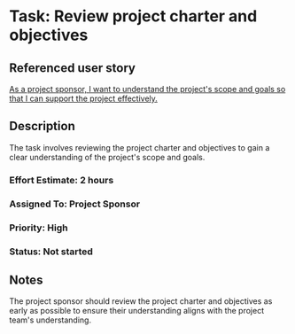 # Task: Review project charter and objectives

## Referenced user story
[As a project sponsor, I want to understand the project's scope and goals so that I can support the project effectively.](../story_3.md)

## Description
The task involves reviewing the project charter and objectives to gain a clear understanding of the project's scope and goals.

### Effort Estimate: 2 hours

### Assigned To: Project Sponsor

### Priority: High

### Status: Not started

## Notes
The project sponsor should review the project charter and objectives as early as possible to ensure their understanding aligns with the project team's understanding.